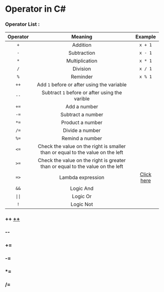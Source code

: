 # Operator in C#
### Operator List :
|Operator|Meaning|Example|
|:--------:|:-----:|:----:|
|`+`|   Addition   |`x + 1`|
|`-`|Subtraction|`x - 1`|
|`*`|Multiplication|`x * 1`|
|`/`|Division|`x / 1`|
|`%`|Reminder|`x % 1`|
|`++`|Add `1` before or after using the variable||
|`--`|Subtract `1` before or after using the varible||
|`+=`|Add a number||
|`-=`|Subtract a number||
|`*=`|Product a number||
|`/=`|Divide a number||
|`%=`|Remind a number||
|`<=`|Check the value on the right is smaller than or equal to the value on the left||
|`>=`|Check the value on the right is greater than or equal to the value on the left||
|`=>`|Lambda expression|[Click here](https://github.com/Goldhahaha/Unity/blob/master/My%20C%23%20learning%20experience/return.md)|
|`&&`|Logic And||
|<code>&#124;&#124;</code>|Logic Or||
|`!`|Logic Not||

### ++ [++]
### --
### +=
### -=
### *=
### /=


  [++]: #the-anchor-name-or-id "Optional title for mouse hover"
